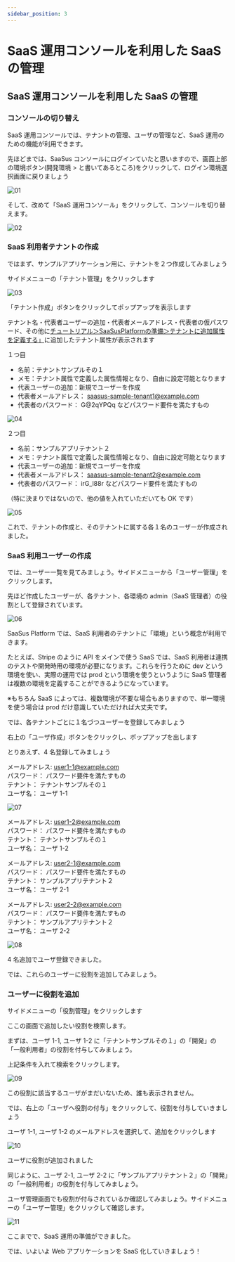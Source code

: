 ```yaml
---
sidebar_position: 3
---
```


# SaaS 運用コンソールを利用した SaaS の管理

## SaaS 運用コンソールを利用した SaaS の管理

### コンソールの切り替え

SaaS 運用コンソールでは、テナントの管理、ユーザの管理など、SaaS 運用のための機能が利用できます。

先ほどまでは、SaaSus コンソールにログインていたと思いますので、画面上部の環境ボタン(開発環境 > と書いてあるところ)をクリックして、ログイン環境選択画面に戻りましょう

![01](/img/tutorial/saas-management-using-the-saas-operation-console-01.png)

そして、改めて「SaaS 運用コンソール」をクリックして、コンソールを切り替えます。

![02](/img/tutorial/saas-management-using-the-saas-operation-console-02.png)

### SaaS 利用者テナントの作成

ではまず、サンプルアプリケーション用に、テナントを２つ作成してみましょう

サイドメニューの「テナント管理」をクリックします

![03](/img/tutorial/saas-management-using-the-saas-operation-console-03.png)

「テナント作成」ボタンをクリックしてポップアップを表示します

テナント名・代表者ユーザーの追加・代表者メールアドレス・代表者の仮パスワード、その他に[チュートリアル＞SaaSusPlatformの準備＞テナントに追加属性を定義する」](./prepare-saas-platform#ユーザに追加属性を定義する)に追加したテナント属性が表示されます


１つ目

- 名前：テナントサンプルその１
- メモ：テナント属性で定義した属性情報となり、自由に設定可能となります
- 代表ユーザーの追加：新規でユーザーを作成
- 代表者メールアドレス： [saasus-sample-tenant1@example.com](mailto:saasus-sample-tenant1@example.com)
- 代表者のパスワード： G@2qYPQq などパスワード要件を満たすもの

![04](/img/tutorial/saas-management-using-the-saas-operation-console-04.png)

２つ目

- 名前：サンプルアプリテナント２
- メモ：テナント属性で定義した属性情報となり、自由に設定可能となります
- 代表ユーザーの追加：新規でユーザーを作成
- 代表者メールアドレス： [saasus-sample-tenant2@example.com](mailto:saasus-sample-tenant2@example.com)
- 代表者のパスワード： irG_l88r などパスワード要件を満たすもの

（特に決まりではないので、他の値を入れていただいても OK です）

![05](/img/tutorial/saas-management-using-the-saas-operation-console-05.png)

これで、テナントの作成と、そのテナントに属する各１名のユーザーが作成されました。

### SaaS 利用ユーザーの作成

では、ユーザー一覧を見てみましょう。サイドメニューから「ユーザー管理」をクリックします。

先ほど作成したユーザーが、各テナント、各環境の admin（SaaS 管理者）の役割として登録されています。

![06](/img/tutorial/saas-management-using-the-saas-operation-console-06.png)

SaaSus Platform では、SaaS 利用者のテナントに「環境」という概念が利用できます。

たとえば、Stripe のように API をメインで使う SaaS では、SaaS 利用者は連携のテストや開発時用の環境が必要になります。これらを行うために dev という環境を使い、実際の運用では prod という環境を使うというように SaaS 管理者は複数の環境を定義することができるようになっています。

※もちろん SaaS によっては、複数環境が不要な場合もありますので、単一環境を使う場合は prod だけ意識していただければ大丈夫です。

では、各テナントごとに１名づつユーザーを登録してみましょう

右上の「ユーザ作成」ボタンをクリックし、ポップアップを出します

とりあえず、4 名登録してみましょう

メールアドレス: [user1-1@example.com](mailto:user1-1@example.com)  
パスワード： パスワード要件を満たすもの  
テナント： テナントサンプルその１  
ユーザ名： ユーザ 1-1

![07](/img/tutorial/saas-management-using-the-saas-operation-console-07.png)

メールアドレス: [user1-2@example.com](mailto:user1-2@example.com)  
パスワード： パスワード要件を満たすもの  
テナント： テナントサンプルその１  
ユーザ名： ユーザ 1-2

メールアドレス: [user2-1@example.com](mailto:user2-1@example.com)  
パスワード： パスワード要件を満たすもの  
テナント： サンプルアプリテナント２  
ユーザ名： ユーザ 2-1

メールアドレス: [user2-2@example.com](mailto:user2-2@example.com)  
パスワード： パスワード要件を満たすもの  
テナント： サンプルアプリテナント２  
ユーザ名： ユーザ 2-2

![08](/img/tutorial/saas-management-using-the-saas-operation-console-08.png)

4 名追加でユーザ登録できました。

では、これらのユーザーに役割を追加してみましょう。

### ユーザーに役割を追加

サイドメニューの「役割管理」をクリックします

ここの画面で追加したい役割を検索します。

まずは、ユーザ 1-1, ユーザ 1-2 に「テナントサンプルその１」の「開発」の「一般利用者」の役割を付与してみましょう。

上記条件を入れて検索をクリックします。

![09](/img/tutorial/saas-management-using-the-saas-operation-console-09.png)

この役割に該当するユーザがまだいないため、誰も表示されません。

では、右上の「ユーザへ役割の付与」をクリックして、役割を付与していきましょう

ユーザ 1-1, ユーザ 1-2 のメールアドレスを選択して、追加をクリックします

![10](/img/tutorial/saas-management-using-the-saas-operation-console-10.png)

ユーザに役割が追加されました

同じように、ユーザ 2-1, ユーザ 2-2 に「サンプルアプリテナント２」の「開発」の「一般利用者」の役割を付与してみましょう。

ユーザ管理画面でも役割が付与されているか確認してみましょう。サイドメニューの「ユーザー管理」をクリックして確認します。

![11](/img/tutorial/saas-management-using-the-saas-operation-console-11.png)

ここまでで、SaaS 運用の準備ができました。

では、いよいよ Web アプリケーションを SaaS 化していきましょう！
